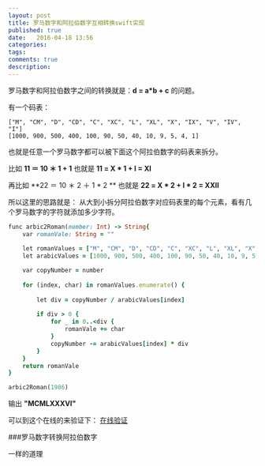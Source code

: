 ```yaml
---
layout: post
title: 罗马数字和阿拉伯数字互相转换swift实现
published: true
date:   2016-04-18 13:56
categories:
tags:
comments: true
description: 
---
```


罗马数字和阿拉伯数字之间的转换就是：**d = a\*b + c** 的问题。

有一个码表：

```
["M", "CM", "D", "CD", "C", "XC", "L", "XL", "X", "IX", "V", "IV", "I"]
[1000, 900, 500, 400, 100, 90, 50, 40, 10, 9, 5, 4, 1]
```
也就是任意一个罗马数字都可以被下面这个阿拉伯数字的码表来拆分。

比如 **11 ＝ 10 ＊ 1 + 1**
也就是 **11 = X * 1 + I = XI**

再比如 **22 ＝ 10 ＊ 2 ＋ 1 * 2 **
也就是 **22 = X * 2 + I * 2 = XXII** 

所以这里的思路就是： 从大到小拆分阿拉伯数字对应码表里的每个元素，看有几个罗马数字的字符就添加多少字符。

```ruby
func arbic2Roman(number: Int) -> String{
    var romanVale: String = ""
    
    let romanValues = ["M", "CM", "D", "CD", "C", "XC", "L", "XL", "X", "IX", "V", "IV", "I"]
    let arabicValues = [1000, 900, 500, 400, 100, 90, 50, 40, 10, 9, 5, 4, 1]

    var copyNumber = number
    
    for (index, char) in romanValues.enumerate() {
        
        let div = copyNumber / arabicValues[index]
        
        if div > 0 {
            for _ in 0..<div {
                romanVale += char
            }
            copyNumber -= arabicValues[index] * div
        }
    }
    return romanVale
}

arbic2Roman(1986)
```
输出 **"MCMLXXXVI"**

可以到这个在线的来验证下： [在线验证](http://www.calkoo.com/?lang=22&page=34)

###罗马数字转换阿拉伯数字

一样的道理